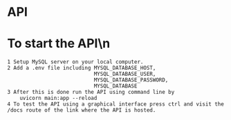 # API

#  To start the API\n
    1 Setup MySQL server on your local computer.
    2 Add a .env file including MYSQL_DATABASE_HOST,
                                MYSQL_DATABASE_USER, 
                                MYSQL_DATABASE_PASSWORD, 
                                MYSQL_DATABASE
    3 After this is done run the API using command line by 
        uvicorn main:app --reload
    4 To test the API using a graphical interface press ctrl and visit the /docs route of the link where the API is hosted. 
    
